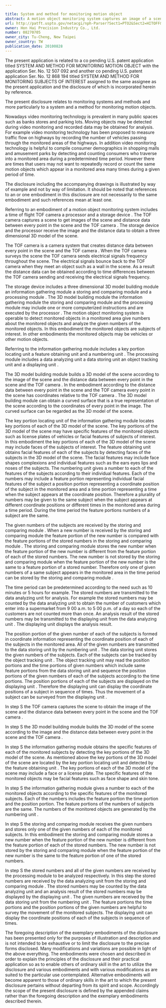 ```yaml
---

title: System and method for monitoring motion object
abstract: A motion object monitoring system captures an image of a scene and distance data between points in the scene and a time-of-flight (TOF) camera by the TOF camera. A 3D model of the scene is built according to the image of the scene and the distance data. The motion object monitoring system gives numbers to the monitored objects according to specific features of the monitored objects. The specific features of the monitored objects are obtained by detecting the built 3D model of the scene. Only one of the numbers of each of the monitored objects is stored, instead of repeatedly storing the numbers of same motion objects. The motion object monitoring system analyzes the stored numbers, and displays an analysis result. The motion object monitoring system also determines a movement of each of the motion objects according to corresponding numbers of the motion objects.
url: http://patft.uspto.gov/netacgi/nph-Parser?Sect1=PTO2&Sect2=HITOFF&p=1&u=%2Fnetahtml%2FPTO%2Fsearch-adv.htm&r=1&f=G&l=50&d=PALL&S1=08270705&OS=08270705&RS=08270705
owner: Hon Hai Precision Industry Co., Ltd.
number: 08270705
owner_city: Tu-Cheng, New Taipei
owner_country: TW
publication_date: 20100828
---
```

The present application is related to a co pending U.S. patent application titled SYSTEM AND METHOD FOR MONITORING MOTION OBJECT with the application Ser. No. 12 507 092 and another co pending U.S. patent application Ser. No. 12 868 194 titled SYSTEM AND METHOD FOR MONITORING SUBJECTS OF INTEREST assigned to the same assignee as the present application and the disclosure of which is incorporated herein by reference.

The present disclosure relates to monitoring systems and methods and more particularly to a system and a method for monitoring motion objects.

Nowadays video monitoring technology is prevalent in many public spaces such as banks stores and parking lots. Moving objects may be detected during video monitoring and recorded data may be obtained for analysis. For example video monitoring technology has been proposed to measure traffic flow on highways by recording the number of vehicles passing through the monitored areas of the highways. In addition video monitoring technology is helpful to compile consumer demographics in shopping malls and amusement parks by detecting and counting consumers who traverse into a monitored area during a predetermined time period. However there are times that users may not want to repeatedly record or count the same motion objects which appear in a monitored area many times during a given period of time.

The disclosure including the accompanying drawings is illustrated by way of example and not by way of limitation. It should be noted that references to an or one embodiment in this disclosure are not necessarily to the same embodiment and such references mean at least one.

Referring to an embodiment of a motion object monitoring system includes a time of flight TOF camera a processor and a storage device . The TOF camera captures a scene to get images of the scene and distance data between every point in the scene and the TOF camera . The storage device and the processor receive the image and the distance data to obtain a three dimensional 3D model of the scene.

The TOF camera is a camera system that creates distance data between every point in the scene and the TOF camera . When the TOF camera surveys the scene the TOF camera sends electrical signals frequency throughout the scene. The electrical signals bounce back to the TOF camera when they meet an object such as a wall in the scene. As a result the distance data can be obtained according to time differences between the TOF camera sending and receiving the electrical signals frequency.

The storage device includes a three dimensional 3D model building module an information gathering module a storing and comparing module and a processing module . The 3D model building module the information gathering module the storing and comparing module and the processing module may include one or more computerized instructions and are executed by the processor . The motion object monitoring system is operable to detect monitored objects in a monitored area give numbers about the monitored objects and analyze the given numbers of the monitored objects. In this embodiment the monitored objects are subjects of interest. In other embodiments the monitored objects may be vehicles or other motion objects.

Referring to the information gathering module includes a key portion locating unit a feature obtaining unit and a numbering unit . The processing module includes a data analyzing unit a data storing unit an object tracking unit and a displaying unit .

The 3D model building module builds a 3D model of the scene according to the image of the scene and the distance data between every point in the scene and the TOF camera . In the embodiment according to the distance data between every point in the scene and the TOF camera every point in the scene has coordinates relative to the TOF camera . The 3D model building module can obtain a curved surface that is a true representation of the scene according to the coordinates of every point in the image. The curved surface can be regarded as the 3D model of the scene.

The key portion locating unit of the information gathering module locates key portions of each of the 3D model of the scene. The key portions of the 3D model of the scene may have specific features of the monitored objects such as license plates of vehicles or facial features of subjects of interest. In this embodiment the key portions of each of the 3D model of the scene may include faces of the subjects of interest. The feature obtaining unit obtains facial features of each of the subjects by detecting faces of the subjects in the 3D model of the scene. The facial features may include face shapes complexions and individual features such as the ears eyes lips and noses of the subjects. The numbering unit gives a number to each of the features of the subjects according to their individual features. Each of the numbers may include a feature portion representing individual facial features of the subject a position portion representing a coordinate position of the subject in the monitored area and a time portion representing a time when the subject appears at the coordinate position. Therefore a plurality of numbers may be given to the same subject when the subject appears at different coordinate positions or different times in the monitored area during a time period. During the time period the feature portions numbers of a subject are the same.

The given numbers of the subjects are received by the storing and comparing module . When a new number is received by the storing and comparing module the feature portion of the new number is compared with the feature portions of the stored numbers in the storing and comparing module . The storing and comparing module stores the new number when the feature portion of the new number is different from the feature portion of each of the stored numbers. The new number is not stored by the storing and comparing module when the feature portion of the new number is the same to a feature portion of a stored number. Therefore only one of given numbers of a same subject appears in the monitored area in the time period can be stored by the storing and comparing module .

The time period can be predetermined according to the need such as 10 minutes or 5 hours for example. The stored numbers are transmitted to the data analyzing unit for analysis. For example the stored numbers may be counted by the data analyzing unit to obtain the number of customers which enter into a supermarket from 9 00 a.m. to 5 00 p.m. of a day so each of the customers are not counted more than once. An analysis result of the stored numbers may be transmitted to the displaying unit from the data analyzing unit . The displaying unit displays the analysis result.

The position portion of the given number of each of the subjects is formed in coordinate information representing the coordinate position of each of the subjects in the monitored area. All of the given numbers are transmitted to the data storing unit by the numbering unit . The data storing unit stores the given numbers of the subjects. Each of the subjects can be tracked by the object tracking unit . The object tracking unit may read the position portions and the time portions of given numbers which include same feature portions from the data storing unit and sequence the position portions of the given numbers of each of the subjects according to the time portions. The position portions of each of the subjects are displayed on the displaying unit . Therefore the displaying unit can display the coordinate positions of a subject in sequence of times. Thus the movement of a subject can be surveyed from the displaying unit .

In step S the TOF camera captures the scene to obtain the image of the scene and the distance data between every point in the scene and the TOF camera .

In step S the 3D model building module builds the 3D model of the scene according to the image and the distance data between every point in the scene and the TOF camera .

In step S the information gathering module obtains the specific features of each of the monitored subjects by detecting the key portions of the 3D model of the scene. As mentioned above the key portions of the 3D model of the scene are located by the key portion locating unit and detected by the feature obtaining unit . The key portions of each of the 3D model of the scene may include a face or a license plate. The specific features of the monitored objects may be facial features such as face shape and skin tone.

In step S the information gathering module gives a number to each of the monitored objects according to the specific features of the monitored subjects. Each of the numbers includes the feature portion the time portion and the position portion. The feature portions of the numbers of subjects are the same. The numbers of the monitored objects are generated by the numbering unit .

In step S the storing and comparing module receives the given numbers and stores only one of the given numbers of each of the monitored subjects. In this embodiment the storing and comparing module stores a new number when the feature portion of the new number is different from the feature portion of each of the stored numbers. The new number is not stored by the storing and comparing module when the feature portion of the new number is the same to the feature portion of one of the stored numbers.

In step S the stored numbers and all of the given numbers are received by the processing module to be analyzed respectively. In this step the stored numbers are received by the data analyzing unit from the storing and comparing module . The stored numbers may be counted by the data analyzing unit and an analysis result of the stored numbers may be displayed by the displaying unit . The given numbers are received by the data storing unit from the numbering unit . The feature portions the time portions and the position portions of the given numbers are helpful to survey the movement of the monitored subjects. The displaying unit can display the coordinate positions of each of the subjects in sequence of times.

The foregoing description of the exemplary embodiments of the disclosure has been presented only for the purposes of illustration and description and is not intended to be exhaustive or to limit the disclosure to the precise forms disclosed. Many modifications and variations are possible in light of the above everything. The embodiments were chosen and described in order to explain the principles of the disclosure and their practical application so as to enable others of ordinary skill in the art to utilize the disclosure and various embodiments and with various modifications as are suited to the particular use contemplated. Alternative embodiments will become apparent to those of ordinary skills in the art to which the present disclosure pertains without departing from its spirit and scope. Accordingly the scope of the present disclosure is defined by the appended claims rather than the foregoing description and the exemplary embodiments described therein.

